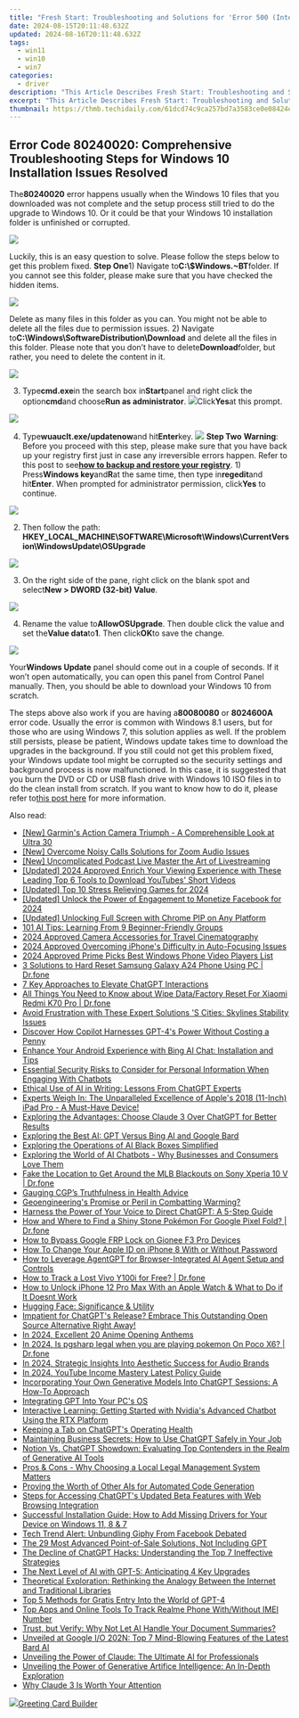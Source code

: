 ```yaml
---
title: "Fresh Start: Troubleshooting and Solutions for 'Error 500 (Internal Server Error)' In Google Chrome"
date: 2024-08-15T20:11:48.632Z
updated: 2024-08-16T20:11:48.632Z
tags:
  - win11
  - win10
  - win7
categories:
  - driver
description: "This Article Describes Fresh Start: Troubleshooting and Solutions for 'Error 500 (Internal Server Error)' In Google Chrome"
excerpt: "This Article Describes Fresh Start: Troubleshooting and Solutions for 'Error 500 (Internal Server Error)' In Google Chrome"
thumbnail: https://thmb.techidaily.com/61dcd74c9ca257bd7a3583ce0e08424eaf979002cdc0aa0e847be271477f189f.jpg
---
```


## Error Code 80240020: Comprehensive Troubleshooting Steps for Windows 10 Installation Issues Resolved

The**80240020** error happens usually when the Windows 10 files that you downloaded was not complete and the setup process still tried to do the upgrade to Windows 10\. Or it could be that your Windows 10 installation folder is unfinished or corrupted.

![](https://images.drivereasy.com/wp-content/uploads/2016/08/error-code-80240020.jpg)

Luckily, this is an easy question to solve. Please follow the steps below to get this problem fixed. **Step One**1) Navigate to**C:\\$Windows.\~BT**folder. If you cannot see this folder, please make sure that you have checked the hidden items.

![](https://images.drivereasy.com/wp-content/uploads/2016/08/windows-bt-600x427.jpg)

Delete as many files in this folder as you can. You might not be able to delete all the files due to permission issues. 2) Navigate to**C:\\Windows\\SoftwareDistribution\\Download** and delete all the files in this folder. Please note that you don’t have to delete**Download**folder, but rather, you need to delete the content in it.

![](https://images.drivereasy.com/wp-content/uploads/2016/08/softwaredistributiondownload.jpg)

3) Type**cmd.exe**in the search box in**Start**panel and right click the option**cmd**and choose**Run as administrator**. ![](https://images.drivereasy.com/wp-content/uploads/2016/08/run-as-administrator.jpg)Click**Yes**at this prompt.

![](https://images.drivereasy.com/wp-content/uploads/2016/08/uac-command-processor.jpg)

4) Type**wuauclt.exe/updatenow**and hit**Enter**key. ![](https://images.drivereasy.com/wp-content/uploads/2016/08/img_57b5394edbd33.png) **Step Two** **Warning**: Before you proceed with this step, please make sure that you have back up your registry first just in case any irreversible errors happen. Refer to this post to see[**how to backup and restore your registry**](https://tools.techidaily.com/drivereasy/download/). 1) Press**Windows key**and**R**at the same time, then type in**regedit**and hit**Enter**. When prompted for administrator permission, click**Yes** to continue.

![](https://images.drivereasy.com/wp-content/uploads/2016/10/regedit.png)

2) Then follow the path:   **HKEY\_LOCAL\_MACHINE\\SOFTWARE\\Microsoft\\Windows\\CurrentVersion\\WindowsUpdate\\OSUpgrade**

![](https://images.drivereasy.com/wp-content/uploads/2016/10/hkey_local_machinesoftwaremicrosoftwindowscurrentversionwindowsupdateosupgrade-600x394.jpg)

3) On the right side of the pane, right click on the blank spot and select**New > DWORD (32-bit) Value**.

![](https://images.drivereasy.com/wp-content/uploads/2016/10/new-dword-32-bit-value-600x396.jpg)

4) Rename the value to**AllowOSUpgrade**. Then double click the value and set the**Value data**to**1**. Then click**OK**to save the change.

![](https://images.drivereasy.com/wp-content/uploads/2016/10/img_58140207aba43-600x394.jpg)

 Your**Windows Update** panel should come out in a couple of seconds. If it won’t open automatically, you can open this panel from Control Panel manually. Then, you should be able to download your Windows 10 from scratch.

The steps above also work if you are having a**80080080** or **8024600A**  error code. Usually the error is common with Windows 8.1 users, but for those who are using Windows 7, this solution applies as well. If the problem still persists, please be patient, Windows update takes time to download the upgrades in the background. If you still could not get this problem fixed, your Windows update tool might be corrupted so the security settings and background process is now malfunctioned. In this case, it is suggested that you burn the DVD or CD or USB flash drive with Windows 10 ISO files in to do the clean install from scratch. If you want to know how to do it, please refer to[this post here](https://tools.techidaily.com/drivereasy/download/) for more information.

<ins class="adsbygoogle"
     style="display:block"
     data-ad-format="autorelaxed"
     data-ad-client="ca-pub-7571918770474297"
     data-ad-slot="1223367746"></ins>



<ins class="adsbygoogle"
     style="display:block"
     data-ad-client="ca-pub-7571918770474297"
     data-ad-slot="8358498916"
     data-ad-format="auto"
     data-full-width-responsive="true"></ins>

<span class="atpl-alsoreadstyle">Also read:</span>
<div><ul>
<li><a href="https://some-knowledge.techidaily.com/new-garmins-action-camera-triumph-a-comprehensible-look-at-ultra-30/"><u>[New] Garmin's Action Camera Triumph - A Comprehensible Look at Ultra 30</u></a></li>
<li><a href="https://extra-guidance.techidaily.com/new-overcome-noisy-calls-solutions-for-zoom-audio-issues/"><u>[New] Overcome Noisy Calls  Solutions for Zoom Audio Issues</u></a></li>
<li><a href="https://some-approaches.techidaily.com/new-uncomplicated-podcast-live-master-the-art-of-livestreaming/"><u>[New] Uncomplicated Podcast Live  Master the Art of Livestreaming</u></a></li>
<li><a href="https://facebook-record-videos.techidaily.com/updated-2024-approved-enrich-your-viewing-experience-with-these-leading-top-6-tools-to-download-youtubes-short-videos/"><u>[Updated] 2024 Approved  Enrich Your Viewing Experience with These Leading Top 6 Tools to Download YouTubes' Short Videos</u></a></li>
<li><a href="https://video-screen-grab.techidaily.com/updated-top-10-stress-relieving-games-for-2024/"><u>[Updated] Top 10 Stress Relieving Games for 2024</u></a></li>
<li><a href="https://facebook-video-recording.techidaily.com/updated-unlock-the-power-of-engagement-to-monetize-facebook-for-2024/"><u>[Updated] Unlock the Power of Engagement to Monetize Facebook for 2024</u></a></li>
<li><a href="https://some-guidance.techidaily.com/updated-unlocking-full-screen-with-chrome-pip-on-any-platform/"><u>[Updated] Unlocking Full Screen with Chrome PIP on Any Platform</u></a></li>
<li><a href="https://tech-hub.techidaily.com/101-ai-tips-learning-from-9-beginner-friendly-groups/"><u>101 AI Tips: Learning From 9 Beginner-Friendly Groups</u></a></li>
<li><a href="https://fox-helps.techidaily.com/2024-approved-camera-accessories-for-travel-cinematography/"><u>2024 Approved  Camera Accessories for Travel Cinematography</u></a></li>
<li><a href="https://extra-approaches.techidaily.com/2024-approved-overcoming-iphones-difficulty-in-auto-focusing-issues/"><u>2024 Approved  Overcoming iPhone's Difficulty in Auto-Focusing Issues</u></a></li>
<li><a href="https://article-knowledge.techidaily.com/2024-approved-prime-picks-best-windows-phone-video-players-list/"><u>2024 Approved  Prime Picks  Best Windows Phone Video Players List</u></a></li>
<li><a href="https://phone-solutions.techidaily.com/3-solutions-to-hard-reset-samsung-galaxy-a24-phone-using-pc-drfone-by-drfone-reset-android-reset-android/"><u>3 Solutions to Hard Reset Samsung Galaxy A24 Phone Using PC | Dr.fone</u></a></li>
<li><a href="https://tech-hub.techidaily.com/7-key-approaches-to-elevate-chatgpt-interactions/"><u>7 Key Approaches to Elevate ChatGPT Interactions</u></a></li>
<li><a href="https://techidaily.com/all-things-you-need-to-know-about-wipe-datafactory-reset-for-xiaomi-redmi-k70-pro-drfone-by-drfone-reset-android-reset-android/"><u>All Things You Need to Know about Wipe Data/Factory Reset For Xiaomi Redmi K70 Pro | Dr.fone</u></a></li>
<li><a href="https://win-blog.techidaily.com/avoid-frustration-with-these-expert-solutions-s-cities-skylines-stability-issues/"><u>Avoid Frustration with These Expert Solutions 'S Cities: Skylines Stability Issues</u></a></li>
<li><a href="https://tech-hub.techidaily.com/1721943143670-discover-how-copilot-harnesses-gpt-4s-power-without-costing-a-penny/"><u>Discover How Copilot Harnesses GPT-4's Power Without Costing a Penny</u></a></li>
<li><a href="https://tech-hub.techidaily.com/enhance-your-android-experience-with-bing-ai-chat-installation-and-tips/"><u>Enhance Your Android Experience with Bing AI Chat: Installation and Tips</u></a></li>
<li><a href="https://tech-hub.techidaily.com/essential-security-risks-to-consider-for-personal-information-when-engaging-with-chatbots/"><u>Essential Security Risks to Consider for Personal Information When Engaging With Chatbots</u></a></li>
<li><a href="https://tech-hub.techidaily.com/ethical-use-of-ai-in-writing-lessons-from-chatgpt-experts/"><u>Ethical Use of AI in Writing: Lessons From ChatGPT Experts</u></a></li>
<li><a href="https://buynow-reviews.techidaily.com/1722669333877-experts-weigh-in-the-unparalleled-excellence-of-apples-2018-11-inch-ipad-pro-a-must-have-device/"><u>Experts Weigh In: The Unparalleled Excellence of Apple's 2018 (11-Inch) iPad Pro - A Must-Have Device!</u></a></li>
<li><a href="https://tech-hub.techidaily.com/exploring-the-advantages-choose-claude-3-over-chatgpt-for-better-results/"><u>Exploring the Advantages: Choose Claude 3 Over ChatGPT for Better Results</u></a></li>
<li><a href="https://tech-hub.techidaily.com/exploring-the-best-ai-gpt-versus-bing-ai-and-google-bard/"><u>Exploring the Best AI: GPT Versus Bing AI and Google Bard</u></a></li>
<li><a href="https://tech-hub.techidaily.com/exploring-the-operations-of-ai-black-boxes-simplified/"><u>Exploring the Operations of AI Black Boxes Simplified</u></a></li>
<li><a href="https://tech-hub.techidaily.com/exploring-the-world-of-ai-chatbots-why-businesses-and-consumers-love-them/"><u>Exploring the World of AI Chatbots - Why Businesses and Consumers Love Them</u></a></li>
<li><a href="https://fake-location.techidaily.com/fake-the-location-to-get-around-the-mlb-blackouts-on-sony-xperia-10-v-drfone-by-drfone-virtual-android/"><u>Fake the Location to Get Around the MLB Blackouts on Sony Xperia 10 V | Dr.fone</u></a></li>
<li><a href="https://tech-hub.techidaily.com/gauging-cgps-truthfulness-in-health-advice/"><u>Gauging CGP’s Truthfulness in Health Advice</u></a></li>
<li><a href="https://tech-hub.techidaily.com/geoengineerings-promise-or-peril-in-combatting-warming/"><u>Geoengineering's Promise or Peril in Combatting Warming?</u></a></li>
<li><a href="https://tech-hub.techidaily.com/harness-the-power-of-your-voice-to-direct-chatgpt-a-5-step-guide/"><u>Harness the Power of Your Voice to Direct ChatGPT: A 5-Step Guide</u></a></li>
<li><a href="https://pokemon-go-android.techidaily.com/how-and-where-to-find-a-shiny-stone-pokemon-for-google-pixel-fold-drfone-by-drfone-virtual-android/"><u>How and Where to Find a Shiny Stone Pokémon For Google Pixel Fold? | Dr.fone</u></a></li>
<li><a href="https://android-frp.techidaily.com/how-to-bypass-google-frp-lock-on-gionee-f3-pro-devices-by-drfone-android/"><u>How to Bypass Google FRP Lock on Gionee F3 Pro Devices</u></a></li>
<li><a href="https://ios-unlock.techidaily.com/how-to-change-your-apple-id-on-iphone-8-with-or-without-password-by-drfone-ios/"><u>How To Change Your Apple ID on iPhone 8 With or Without Password</u></a></li>
<li><a href="https://tech-hub.techidaily.com/how-to-leverage-agentgpt-for-browser-integrated-ai-agent-setup-and-controls/"><u>How to Leverage AgentGPT for Browser-Integrated AI Agent Setup and Controls</u></a></li>
<li><a href="https://android-location-track.techidaily.com/how-to-track-a-lost-vivo-y100i-for-free-drfone-by-drfone-virtual-android/"><u>How to Track a Lost Vivo Y100i for Free? | Dr.fone</u></a></li>
<li><a href="https://ios-unlock.techidaily.com/how-to-unlock-iphone-12-pro-max-with-an-apple-watch-and-what-to-do-if-it-doesnt-work-by-drfone-ios/"><u>How to Unlock iPhone 12 Pro Max With an Apple Watch & What to Do if It Doesnt Work</u></a></li>
<li><a href="https://tech-hub.techidaily.com/hugging-face-significance-and-utility/"><u>Hugging Face: Significance & Utility</u></a></li>
<li><a href="https://tech-hub.techidaily.com/impatient-for-chatgpts-release-embrace-this-outstanding-open-source-alternative-right-away/"><u>Impatient for ChatGPT's Release? Embrace This Outstanding Open Source Alternative Right Away!</u></a></li>
<li><a href="https://some-knowledge.techidaily.com/in-2024-excellent-20-anime-opening-anthems/"><u>In 2024, Excellent 20 Anime Opening Anthems</u></a></li>
<li><a href="https://phone-solutions.techidaily.com/in-2024-is-pgsharp-legal-when-you-are-playing-pokemon-on-poco-x6-drfone-by-drfone-virtual-android/"><u>In 2024, Is pgsharp legal when you are playing pokemon On Poco X6? | Dr.fone</u></a></li>
<li><a href="https://extra-approaches.techidaily.com/in-2024-strategic-insights-into-aesthetic-success-for-audio-brands/"><u>In 2024, Strategic Insights Into Aesthetic Success for Audio Brands</u></a></li>
<li><a href="https://youtube-web.techidaily.com/24-youtube-income-mastery-latest-policy-guide/"><u>In 2024, YouTube Income Mastery  Latest Policy Guide</u></a></li>
<li><a href="https://tech-hub.techidaily.com/incorporating-your-own-generative-models-into-chatgpt-sessions-a-how-to-approach/"><u>Incorporating Your Own Generative Models Into ChatGPT Sessions: A How-To Approach</u></a></li>
<li><a href="https://tech-hub.techidaily.com/integrating-gpt-into-your-pcs-os/"><u>Integrating GPT Into Your PC's OS</u></a></li>
<li><a href="https://tech-hub.techidaily.com/interactive-learning-getting-started-with-nvidias-advanced-chatbot-using-the-rtx-platform/"><u>Interactive Learning: Getting Started with Nvidia's Advanced Chatbot Using the RTX Platform</u></a></li>
<li><a href="https://tech-hub.techidaily.com/keeping-a-tab-on-chatgpts-operating-health/"><u>Keeping a Tab on ChatGPT's Operating Health</u></a></li>
<li><a href="https://tech-hub.techidaily.com/maintaining-business-secrets-how-to-use-chatgpt-safely-in-your-job/"><u>Maintaining Business Secrets: How to Use ChatGPT Safely in Your Job</u></a></li>
<li><a href="https://tech-hub.techidaily.com/notion-vs-chatgpt-showdown-evaluating-top-contenders-in-the-realm-of-generative-ai-tools/"><u>Notion Vs. ChatGPT Showdown: Evaluating Top Contenders in the Realm of Generative AI Tools</u></a></li>
<li><a href="https://tech-hub.techidaily.com/pros-and-cons-why-choosing-a-local-legal-management-system-matters/"><u>Pros & Cons - Why Choosing a Local Legal Management System Matters</u></a></li>
<li><a href="https://tech-hub.techidaily.com/proving-the-worth-of-other-ais-for-automated-code-generation/"><u>Proving the Worth of Other AIs for Automated Code Generation</u></a></li>
<li><a href="https://tech-hub.techidaily.com/steps-for-accessing-chatgpts-updated-beta-features-with-web-browsing-integration/"><u>Steps for Accessing ChatGPT's Updated Beta Features with Web Browsing Integration</u></a></li>
<li><a href="https://driver-error.techidaily.com/successful-installation-guide-how-to-add-missing-drivers-for-your-device-on-windows-11-8-and-7/"><u>Successful Installation Guide: How to Add Missing Drivers for Your Device on Windows 11, 8 & 7</u></a></li>
<li><a href="https://facebook.techidaily.com/tech-trend-alert-unbundling-giphy-from-facebook-debated/"><u>Tech Trend Alert: Unbundling Giphy From Facebook Debated</u></a></li>
<li><a href="https://tech-hub.techidaily.com/the-29-most-advanced-point-of-sale-solutions-not-including-gpt/"><u>The 29 Most Advanced Point-of-Sale Solutions, Not Including GPT</u></a></li>
<li><a href="https://tech-hub.techidaily.com/the-decline-of-chatgpt-hacks-understanding-the-top-7-ineffective-strategies/"><u>The Decline of ChatGPT Hacks: Understanding the Top 7 Ineffective Strategies</u></a></li>
<li><a href="https://tech-hub.techidaily.com/the-next-level-of-ai-with-gpt-5-anticipating-4-key-upgrades/"><u>The Next Level of AI with GPT-5: Anticipating 4 Key Upgrades</u></a></li>
<li><a href="https://tech-hub.techidaily.com/theoretical-exploration-rethinking-the-analogy-between-the-internet-and-traditional-libraries/"><u>Theoretical Exploration: Rethinking the Analogy Between the Internet and Traditional Libraries</u></a></li>
<li><a href="https://tech-hub.techidaily.com/top-5-methods-for-gratis-entry-into-the-world-of-gpt-4/"><u>Top 5 Methods for Gratis Entry Into the World of GPT-4</u></a></li>
<li><a href="https://easy-unlock-android.techidaily.com/top-apps-and-online-tools-to-track-realme-phone-withwithout-imei-number-by-drfone-android/"><u>Top Apps and Online Tools To Track Realme Phone With/Without IMEI Number</u></a></li>
<li><a href="https://tech-hub.techidaily.com/trust-but-verify-why-not-let-ai-handle-your-document-summaries/"><u>Trust, but Verify: Why Not Let AI Handle Your Document Summaries?</u></a></li>
<li><a href="https://tech-hub.techidaily.com/unveiled-at-google-io-202n-top-7-mind-blowing-features-of-the-latest-bard-ai/"><u>Unveiled at Google I/O 202N: Top 7 Mind-Blowing Features of the Latest Bard AI</u></a></li>
<li><a href="https://tech-hub.techidaily.com/unveiling-the-power-of-claude-the-ultimate-ai-for-professionals/"><u>Unveiling the Power of Claude: The Ultimate AI for Professionals</u></a></li>
<li><a href="https://tech-hub.techidaily.com/unveiling-the-power-of-generative-artifice-intelligence-an-in-depth-exploration/"><u>Unveiling the Power of Generative Artifice Intelligence: An In-Depth Exploration</u></a></li>
<li><a href="https://tech-hub.techidaily.com/why-claude-3-is-worth-your-attention/"><u>Why Claude 3 Is Worth Your Attention</u></a></li>
</ul></div>

<!-- affiliate ads begin -->
<a href="https://secure.2checkout.com/order/checkout.php?PRODS=2067133&QTY=1&AFFILIATE=108875&CART=1"><img src="https://www.pearlmountainsoft.com/n_img/product/gcb/banScrn.jpg" border="0">Greeting Card Builder</a>
<!-- affiliate ads end -->